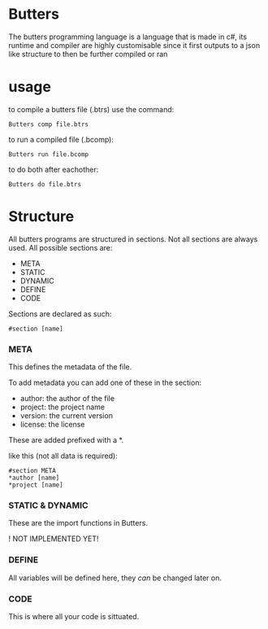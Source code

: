 # Butters

The butters programming language is a language that is made in c#, its runtime and compiler are highly customisable since it first outputs to a json like structure to then be further compiled or ran

# usage

to compile a butters file (.btrs) use the command:

```
Butters comp file.btrs
```

to run a compiled file (.bcomp):

```
Butters run file.bcomp
```

to do both after eachother:

```
Butters do file.btrs
```

# Structure

All butters programs are structured in sections.
Not all sections are always used.
All possible sections are:

- META
- STATIC
- DYNAMIC
- DEFINE
- CODE

Sections are declared as such:

```butters
#section [name]
```

### META

This defines the metadata of the file.

To add metadata you can add one of these in the section:

- author: the author of the file
- project: the project name
- version: the current version
- license: the license

These are added prefixed with a \*.

like this (not all data is required):

```butters
#section META
*author [name]
*project [name]
```

### STATIC & DYNAMIC

These are the import functions in Butters.

! NOT IMPLEMENTED YET!

### DEFINE

All variables will be defined here, they _can_ be changed later on.

### CODE

This is where all your code is sittuated.
